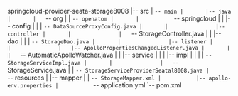springcloud-provider-seata-storage8008
|-- src
|   `-- main
|       |-- java
|       |   `-- org
|       |       `-- openatom
|       |           `-- springcloud
|       |               |-- config
|       |               |   `-- DataSourceProxyConfig.java
|       |               |-- controller
|       |               |   `-- StorageController.java
|       |               |-- dao
|       |               |   `-- StorageDao.java
|       |               |-- listener
|       |               |   |-- ApolloPropertiesChangedListener.java
|       |               |   `-- AutomaticApolloWatcher.java
|       |               |-- service
|       |               |   |-- impl
|       |               |   |   `-- StorageServiceImpl.java
|       |               |   `-- StorageService.java
|       |               `-- StorageServiceProviderSeatal8008.java
|       `-- resources
|           |-- mapper
|           |   `-- StorageMapper.xml
|           |-- apollo-env.properties
|           `-- application.yml
`-- pom.xml
